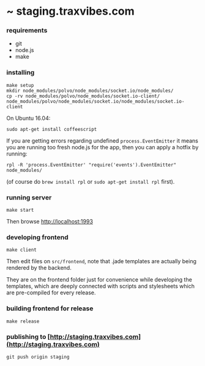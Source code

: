 # ~ staging.traxvibes.com

### requirements

 - git
 - node.js
 - make

### installing

````
make setup
mkdir node_modules/polvo/node_modules/socket.io/node_modules/
cp -rv node_modules/polvo/node_modules/socket.io-client/ node_modules/polvo/node_modules/socket.io/node_modules/socket.io-client
````

On Ubuntu 16.04:

```
sudo apt-get install coffeescript
```

If you are getting errors regarding undefined `process.EventEmitter` it means
you are running too fresh node.js for the app, then you can apply a hotfix by
running:

```
rpl -R 'process.EventEmitter' "require('events').EventEmitter" node_modules/
```

(of course do `brew install rpl` or `sudo apt-get install rpl` first).

### running server

````
make start
````

Then browse [http://localhost:1993](http://localhost:1993)

### developing frontend

````
make client
````

Then edit files on ````src/frontend````, note that .jade templates are actually being rendered by the backend.

They are on the frontend folder just for convenience while developing the templates, which are deeply connected with scripts and stylesheets which are pre-compiled for every release.


### building frontend for release

````
make release
````

### publishing to [http://staging.traxvibes.com](http://staging.traxvibes.com)

````
git push origin staging
````
